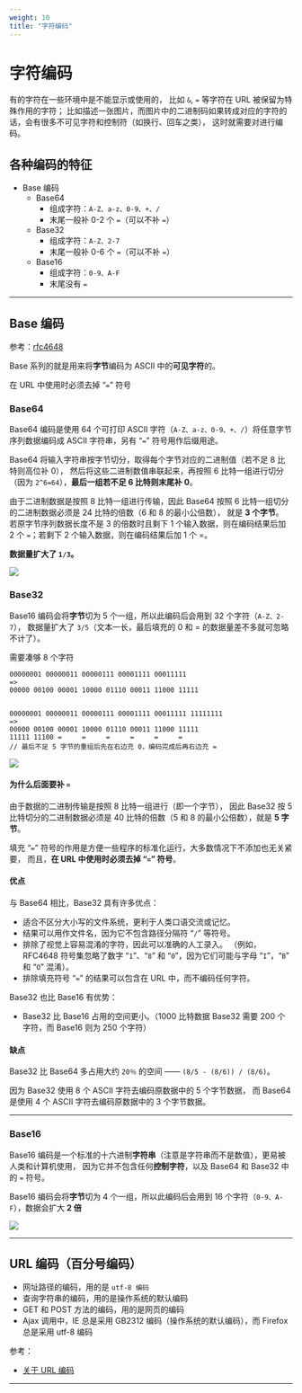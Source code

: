 ```yaml
---
weight: 10
title: "字符编码"
---
```


# 字符编码

有的字符在一些环境中是不能显示或使用的，
比如 `&`, `=` 等字符在 URL 被保留为特殊作用的字符；
比如描述一张图片，而图片中的二进制码如果转成对应的字符的话，会有很多不可见字符和控制符（如换行、回车之类），
这时就需要对进行编码。

## 各种编码的特征

- Base 编码
  - Base64
    - 组成字符：`A-Z、a-z、0-9、+、/`
    - 末尾一般补 0-2 个 `=`（可以不补 `=`）
  - Base32
    - 组成字符：`A-Z、2-7`
    - 末尾一般补 0-6 个 `=`（可以不补 `=`）
  - Base16
    - 组成字符：`0-9、A-F`
    - 末尾没有 `=`

---

## Base 编码

参考：[rfc4648](https://www.rfc-editor.org/info/rfc4648)

Base 系列的就是用来将**字节**编码为 ASCII 中的**可见字符**的。

在 URL 中使用时必须去掉 “`=`” 符号

### Base64

Base64 编码是使用 64 个可打印 ASCII 字符（`A-Z、a-z、0-9、+、/`）将任意字节序列数据编码成 ASCII 字符串，另有 “`=`” 符号用作后缀用途。

Base64 将输入字符串按字节切分，取得每个字节对应的二进制值（若不足 8 比特则高位补 0），
然后将这些二进制数值串联起来，再按照 6 比特一组进行切分（因为 `2^6=64`），**最后一组若不足 6 比特则末尾补 0**。

由于二进制数据是按照 8 比特一组进行传输，因此 Base64 按照 6 比特一组切分的二进制数据必须是 24 比特的倍数（6 和 8 的最小公倍数），
就是 **3 个字节**。
若原字节序列数据长度不是 3 的倍数时且剩下 1 个输入数据，则在编码结果后加 2 个 `=`；若剩下 2 个输入数据，则在编码结果后加 1 个 =。

**数据量扩大了 `1/3`。**

![](https://cdn.jsdelivr.net/gh/ikingye/imagehost/picgo/20200612113327.png)

### Base32

Base16 编码会将**字节**切为 5 个一组，所以此编码后会用到 32 个字符（`A-Z、2-7`），
数据量扩大了 `3/5`（文本一长，最后填充的 0 和 = 的数据量差不多就可忽略不计了）。

需要凑够 8 个字符

```shell
00000001 00000011 00000111 00001111 00011111
=>
00000 00100 00001 10000 01110 00011 11000 11111


00000001 00000011 00000111 00001111 00011111 11111111
=>
00000 00100 00001 10000 01110 00011 11000 11111
11111 11100 =     =     =     =     =     =
// 最后不足 5 字节的重组后先在右边充 0，编码完成后再右边充 =
```

![](https://cdn.jsdelivr.net/gh/ikingye/imagehost/picgo/20200612113053.png)

#### 为什么后面要补 `=`

由于数据的二进制传输是按照 8 比特一组进行（即一个字节），
因此 Base32 按 5 比特切分的二进制数据必须是 40 比特的倍数（5 和 8 的最小公倍数），就是 **5 字节**。

填充 “`=`” 符号的作用是方便一些程序的标准化运行，大多数情况下不添加也无关紧要，
而且，**在 URL 中使用时必须去掉 “`=`” 符号**。

#### 优点

与 Base64 相比，Base32 具有许多优点：

- 适合不区分大小写的文件系统，更利于人类口语交流或记忆。
- 结果可以用作文件名，因为它不包含路径分隔符 “`/`” 等符号。
- 排除了视觉上容易混淆的字符，因此可以准确的人工录入。
  （例如，RFC4648 符号集忽略了数字 “`1`”、“`8`” 和 “`0`”，因为它们可能与字母 “`I`”，“`B`” 和 “`O`” 混淆）。
- 排除填充符号 “`=`” 的结果可以包含在 URL 中，而不编码任何字符。

Base32 也比 Base16 有优势：

- Base32 比 Base16 占用的空间更小。（1000 比特数据 Base32 需要 200 个字符，而 Base16 则为 250 个字符）

#### 缺点

Base32 比 Base64 多占用大约 `20％` 的空间 —— `(8/5 - (8/6)) / (8/6)`。

因为 Base32 使用 8 个 ASCII 字符去编码原数据中的 5 个字节数据，
而 Base64 是使用 4 个 ASCII 字符去编码原数据中的 3 个字节数据。

---

### Base16

Base16 编码是一个标准的十六进制**字符串**（注意是字符串而不是数值），更易被人类和计算机使用，
因为它并不包含任何**控制字符**，以及 Base64 和 Base32 中的 `=` 符号。

Base16 编码会将**字节**切为 4 个一组，所以此编码后会用到 16 个字符（`0-9、A-F`），数据会扩大 **2 倍**

![](https://cdn.jsdelivr.net/gh/ikingye/imagehost/picgo/20200612112644.png)

---

## URL 编码（百分号编码）

- 网址路径的编码，用的是 `utf-8 编码`
- 查询字符串的编码，用的是操作系统的默认编码
- GET 和 POST 方法的编码，用的是网页的编码
- Ajax 调用中，IE 总是采用 GB2312 编码（操作系统的默认编码），而 Firefox 总是采用 utf-8 编码

参考：

- [关于 URL 编码](https://www.ruanyifeng.com/blog/2010/02/url_encoding.html)

---
